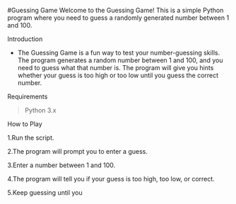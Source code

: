 #Guessing Game
Welcome to the Guessing Game! This is a simple Python program where you need to guess a randomly generated number between 1 and 100.

Introduction
- The Guessing Game is a fun way to test your number-guessing skills. The program generates a random number between 1 and 100, and you need to guess what that number is. The program will give you hints whether your guess is too high or too low until you guess the correct number.

Requirements
> Python 3.x

How to Play

1.Run the script.

2.The program will prompt you to enter a guess.

3.Enter a number between 1 and 100.

4.The program will tell you if your guess is too high, too low, or correct.

5.Keep guessing until you
